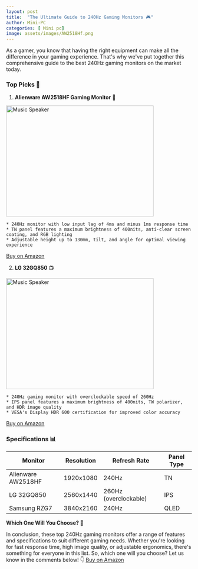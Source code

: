 ```yaml
---
layout: post
title:  "The Ultimate Guide to 240Hz Gaming Monitors 🎮"
author: Mini-PC
categories: [ Mini pc]
image: assets/images/AW2518Hf.png
---
```


As a gamer, you know that having the right equipment can make all the difference in your gaming experience. That's why we've put together this comprehensive guide to the best 240Hz gaming monitors on the market today.

### Top Picks 👊

1. **Alienware AW2518HF Gaming Monitor** 🚀
<img src="https://m.media-amazon.com/images/I/71l+Z8gJMIL._AC_SL1280_.jpg" alt="Music Speaker" width="400" height="300">

	* 240Hz monitor with low input lag of 4ms and minus 1ms response time
	* TN panel features a maximum brightness of 400nits, anti-clear screen coating, and RGB lighting
	* Adjustable height up to 130mm, tilt, and angle for optimal viewing experience
[Buy on Amazon](https://amzn.to/3zdy2eF)

2. **LG 32GQ850** 📺
<img src="https://m.media-amazon.com/images/I/711Sdt7caIS._AC_SL1500_.jpg" alt="Music Speaker" width="400" height="300">

	* 240Hz gaming monitor with overclockable speed of 260Hz
	* IPS panel features a maximum brightness of 400nits, TW polarizer, and HDR image quality
	* VESA's Display HDR 600 certification for improved color accuracy

[Buy on Amazon](https://amzn.to/4blnx61)

### Specifications 📊

| Monitor | Resolution | Refresh Rate | Panel Type |
| --- | --- | --- | --- |
| Alienware AW2518HF | 1920x1080 | 240Hz | TN |
| LG 32GQ850 | 2560x1440 | 260Hz (overclockable) | IPS |
| Samsung RZG7 | 3840x2160 | 240Hz | QLED |

**Which One Will You Choose? 🤔**

In conclusion, these top 240Hz gaming monitors offer a range of features and specifications to suit different gaming needs. Whether you're looking for fast response time, high image quality, or adjustable ergonomics, there's something for everyone in this list. So, which one will you choose? Let us know in the comments below! 👇 [Buy on Amazon](https://amzn.to/3zdy2eF) 